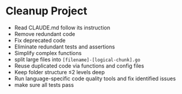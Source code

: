 # Cleanup Project
- Read CLAUDE.md follow its instruction
- Remove redundant code
- Fix deprecated code
- Eliminate redundant tests and assertions
- Simplify complex functions
- split large files into `[filename]-[logical-chunk].go`
- Reuse duplicated code via functions and config files
- Keep folder structure ≤2 levels deep
- Run language-specific code quality tools and fix identified issues
- make sure all tests pass
